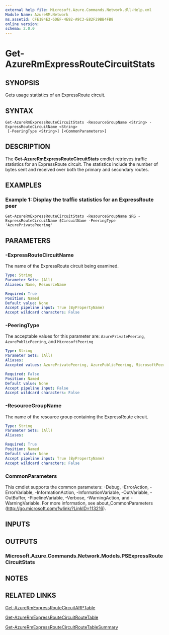 ```yaml
---
external help file: Microsoft.Azure.Commands.Network.dll-Help.xml
Module Name: AzureRM.Network
ms.assetid: CFE184E2-6DEF-4E92-A9C3-E82F29BB4FB8
online version: 
schema: 2.0.0
---
```


# Get-AzureRmExpressRouteCircuitStats

## SYNOPSIS
Gets usage statistics of an ExpressRoute circuit.

## SYNTAX

```
Get-AzureRmExpressRouteCircuitStats -ResourceGroupName <String> -ExpressRouteCircuitName <String>
 [-PeeringType <String>] [<CommonParameters>]
```

## DESCRIPTION
The **Get-AzureRmExpressRouteCircuitStats** cmdlet retrieves traffic statistics for an ExpressRoute
circuit. The statistics include the number of bytes sent and received over both the primary and
secondary routes.

## EXAMPLES

### Example 1: Display the traffic statistics for an ExpressRoute peer
```
Get-AzureRmExpressRouteCircuitStats -ResourceGroupName $RG -ExpressRouteCircuitName $CircuitName -PeeringType 'AzurePrivatePeering'
```

## PARAMETERS

### -ExpressRouteCircuitName
The name of the ExpressRoute circuit being examined.

```yaml
Type: String
Parameter Sets: (All)
Aliases: Name, ResourceName

Required: True
Position: Named
Default value: None
Accept pipeline input: True (ByPropertyName)
Accept wildcard characters: False
```

### -PeeringType
The acceptable values for this parameter are: `AzurePrivatePeering`, `AzurePublicPeering`, and
`MicrosoftPeering`

```yaml
Type: String
Parameter Sets: (All)
Aliases: 
Accepted values: AzurePrivatePeering, AzurePublicPeering, MicrosoftPeering

Required: False
Position: Named
Default value: None
Accept pipeline input: False
Accept wildcard characters: False
```

### -ResourceGroupName
The name of the resource group containing the ExpressRoute circuit.

```yaml
Type: String
Parameter Sets: (All)
Aliases: 

Required: True
Position: Named
Default value: None
Accept pipeline input: True (ByPropertyName)
Accept wildcard characters: False
```

### CommonParameters
This cmdlet supports the common parameters: -Debug, -ErrorAction, -ErrorVariable, -InformationAction, -InformationVariable, -OutVariable, -OutBuffer, -PipelineVariable, -Verbose, -WarningAction, and -WarningVariable. For more information, see about_CommonParameters (http://go.microsoft.com/fwlink/?LinkID=113216).

## INPUTS

## OUTPUTS

### Microsoft.Azure.Commands.Network.Models.PSExpressRouteCircuitStats

## NOTES

## RELATED LINKS

[Get-AzureRmExpressRouteCircuitARPTable](Get-AzureRmExpressRouteCircuitARPTable.md)

[Get-AzureRmExpressRouteCircuitRouteTable](Get-AzureRmExpressRouteCircuitRouteTable.md)

[Get-AzureRmExpressRouteCircuitRouteTableSummary](Get-AzureRmExpressRouteCircuitRouteTableSummary.md)
